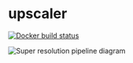 # upscaler

[![Docker build status](https://img.shields.io/docker/cloud/build/floor10/upscaler.svg)](https://hub.docker.com/r/floor10/upscaler/builds)

![Super resolution pipeline diagram](https://user-images.githubusercontent.com/26468927/58761835-08eb6300-8551-11e9-8434-fa47186593c2.png)
